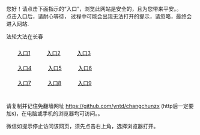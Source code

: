 您好！请点击下面指示的“入口”，浏览此网站是安全的，且为您带来平安。。 <br/>
点击入口后，请耐心等待， 过程中可能会出现无法打开的提示，请忽略，最终会进入网站. </br>

法轮大法在长春<br/>
<div style="padding:10px"><a style="margin:20px" target="_blank" href="https://d2ineem9t7bm82.cloudfront.net/2Qpsp?qdtadh" id="ccLink1" rel="nofollow">入口1</a> <a target="_blank" style="margin:20px" href="https://d1lj60e3p465hc.cloudfront.net/2Qpsp?aqgfk" id="ccLink2" rel="nofollow">入口2</a> <a style="margin:20px" target="_blank" href="https://d11yxb0fx8hwu1.cloudfront.net/2Qpsp?kfrhjj" id="ccLink3" rel="nofollow">入口3</a></div>

<div style="padding:10px" ><a style="margin:20px" target="_blank" href="https://d2ineem9t7bm82.cloudfront.net/2Qpsp?qdtadh" id="ccLink4" rel="nofollow">入口4</a> <a style="margin:20px" href="https://d1lj60e3p465hc.cloudfront.net/2Qpsp?aqgfk" target="_blank" id="ccLink5" rel="nofollow">入口5</a> <a style="margin:20px" href="https://d11yxb0fx8hwu1.cloudfront.net/2Qpsp?kfrhjj" target="_blank" id="ccLink6" rel="nofollow">入口6</a></div>

<div style="padding:10px"><a style="margin:20px" target="_blank" href="https://d2ineem9t7bm82.cloudfront.net/2Qpsp?qdtadh" id="ccLink7" rel="nofollow">入口7</a> <a style="margin:20px" href="https://d1lj60e3p465hc.cloudfront.net/2Qpsp?aqgfk" target="_blank" id="ccLink8" rel="nofollow">入口8</a> <a style="margin:20px" target="_blank" href="https://d11yxb0fx8hwu1.cloudfront.net/2Qpsp?kfrhjj" id="ccLink9" rel="nofollow">入口9</a></div>

<br/>



请复制并记住免翻墙网址 https://github.com/yntd/changchunzx (http后一定要加s)，在电脑或手机的浏览器均可访问。。<br/>

微信如提示停止访问该网页，须先点击右上角，选择浏览器打开。
